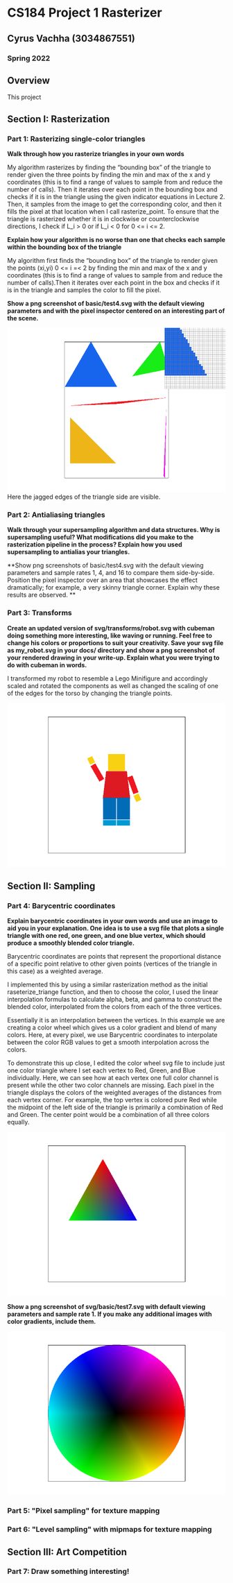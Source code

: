 # CS184 Project 1 Rasterizer
## Cyrus Vachha (3034867551)
### Spring 2022 

## Overview
This project

## Section I: Rasterization

### Part 1: Rasterizing single-color triangles

**Walk through how you rasterize triangles in your own words**

My algorithm rasterizes by finding the “bounding box” of the triangle to render given the three points by finding the min and max of the x and y coordinates (this is to find a range of values to sample from and reduce the number of calls). Then it iterates over each point in the bounding box and checks if it is in the triangle using the given indicator equations in Lecture 2. Then, it samples from the image to get the corresponding color, and then it fills the pixel at that location when I call rasterize_point. To ensure that the triangle is rasterized whether it is in clockwise or counterclockwise directions, I check if L_i > 0 or if L_i < 0 for 0 <= i <= 2.


**Explain how your algorithm is no worse than one that checks each sample within the bounding box of the triangle**

My algorithm first finds the “bounding box” of the triangle to render given the points (xi,yi) 0 <= i =< 2 by finding the min and max of the x and y coordinates (this is to find a range of values to sample from and reduce the number of calls).Then it iterates over each point in the box and checks if it is in the triangle and samples the color to fill the pixel.

**Show a png screenshot of basic/test4.svg with the default viewing parameters and with the pixel inspector centered on an interesting part of the scene.**

![Test 4 Rasterized](images/task1_test4_rasterize.png)
Here the jagged edges of the triangle side are visible.


### Part 2: Antialiasing triangles

**Walk through your supersampling algorithm and data structures. Why is supersampling useful? What modifications did you make to the rasterization pipeline in the process? Explain how you used supersampling to antialias your triangles.**

**Show png screenshots of basic/test4.svg with the default viewing parameters and sample rates 1, 4, and 16 to compare them side-by-side. Position the pixel inspector over an area that showcases the effect dramatically; for example, a very skinny triangle corner. Explain why these results are observed. **






### Part 3: Transforms

**Create an updated version of svg/transforms/robot.svg with cubeman doing something more interesting, like waving or running. Feel free to change his colors or proportions to suit your creativity. Save your svg file as my_robot.svg in your docs/ directory and show a png screenshot of your rendered drawing in your write-up. Explain what you were trying to do with cubeman in words.**

I transformed my robot to resemble a Lego Minifigure and accordingly scaled and rotated the components as well as changed the scaling of one of the edges for the torso by changing the triangle points.

![Transformations Custom Lego](images/my_robot_PNG_task3.png)

## Section II: Sampling

### Part 4: Barycentric coordinates

**Explain barycentric coordinates in your own words and use an image to aid you in your explanation. One idea is to use a svg file that plots a single triangle with one red, one green, and one blue vertex, which should produce a smoothly blended color triangle.**

Barycentric coordinates are points that represent the proportional distance of a specific point relative to other given points (vertices of the triangle in this case) as a weighted average.

I implemented this by using a similar rasterization method as the initial raseterize_triange function, and then to choose the color, I used the linear interpolation formulas to calculate alpha, beta, and gamma to construct the blended color, interpolated from the colors from each of the three vertices.

Essentially it is an interpolation between the vertices. In this example we are creating a color wheel which gives us a color gradient and blend of many colors. Here, at every pixel, we use Barycentric coordinates to interpolate between the color RGB values to get a smooth interpolation across the colors.

To demonstrate this up close, I edited the color wheel svg file to include just one color triangle where I set each vertex to Red, Green, and Blue individually. Here, we can see how at each vertex one full color channel is present while the other two color channels are missing. Each pixel in the triangle displays the colors of the weighted averages of the distances from each vertex corner. For example, the top vertex is colored pure Red while the midpoint of the left side of the triangle is primarily a combination of Red and Green. The center point would be a combination of all three colors equally.

![Barycentric Coordinates Triangle Diagram](images/color_rbg_triangle.png)

**Show a png screenshot of svg/basic/test7.svg with default viewing parameters and sample rate 1. If you make any additional images with color gradients, include them.**

![Color Wheel](images/color_wheel_test7.png)



### Part 5: "Pixel sampling" for texture mapping

### Part 6: "Level sampling" with mipmaps for texture mapping

## Section III: Art Competition

### Part 7: Draw something interesting!

